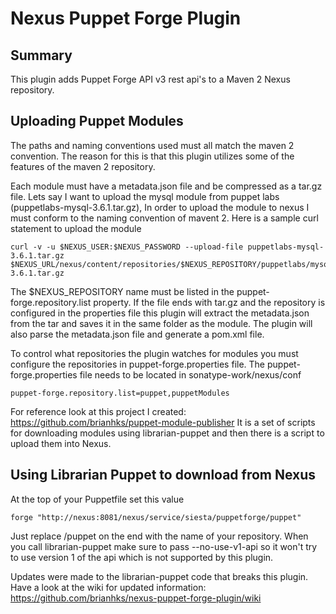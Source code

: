 # Nexus Puppet Forge Plugin
## Summary
This plugin adds Puppet Forge API v3 rest api's to a Maven 2 Nexus repository.

## Uploading Puppet Modules
The paths and naming conventions used must all match the maven 2 convention.
The reason for this is that this plugin utilizes some of the features of the 
maven 2 repository.

Each module must have a metadata.json file and be compressed as a tar.gz file.
Lets say I want to upload the mysql module from puppet labs (puppetlabs-mysql-3.6.1.tar.gz),
In order to upload the module to nexus I must conform to the naming convention 
of mavent 2.  Here is a sample curl statement to upload the module

```
curl -v -u $NEXUS_USER:$NEXUS_PASSWORD --upload-file puppetlabs-mysql-3.6.1.tar.gz  $NEXUS_URL/nexus/content/repositories/$NEXUS_REPOSITORY/puppetlabs/mysql/3.6.1/mysql-3.6.1.tar.gz
```

The $NEXUS_REPOSITORY name must be listed in the puppet-forge.repository.list property.
If the file ends with tar.gz and the repository is configured in the properties file this plugin will extract the metadata.json
from the tar and saves it in the same folder as the module.  The plugin will also
parse the metadata.json file and generate a pom.xml file.

To control what repositories the plugin watches for modules you must configure
the repositories in puppet-forge.properties file.  The puppet-forge.properties file
needs to be located in sonatype-work/nexus/conf

```
puppet-forge.repository.list=puppet,puppetModules
```

For reference look at this project I created: https://github.com/brianhks/puppet-module-publisher
It is a set of scripts for downloading modules using librarian-puppet and then
there is a script to upload them into Nexus.

## Using Librarian Puppet to download from Nexus
At the top of your Puppetfile set this value
```
forge "http://nexus:8081/nexus/service/siesta/puppetforge/puppet"
```
Just replace /puppet on the end with the name of your repository.  When you call
librarian-puppet make sure to pass --no-use-v1-api so it won't try to use version
1 of the api which is not supported by this plugin.

Updates were made to the librarian-puppet code that breaks this plugin.
Have a look at the wiki for updated information: https://github.com/brianhks/nexus-puppet-forge-plugin/wiki